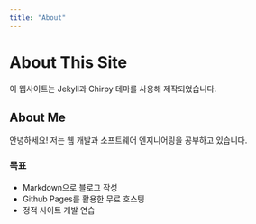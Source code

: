 ```yaml
---
title: "About"
---
```


# About This Site

이 웹사이트는 Jekyll과 Chirpy 테마를 사용해 제작되었습니다.

## About Me
안녕하세요! 저는 웹 개발과 소프트웨어 엔지니어링을 공부하고 있습니다.

### 목표
- Markdown으로 블로그 작성
- Github Pages를 활용한 무료 호스팅
- 정적 사이트 개발 연습
